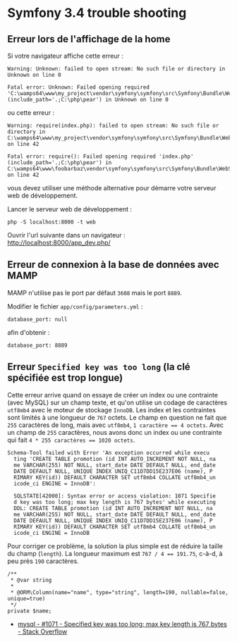 # Symfony 3.4 trouble shooting

## Erreur lors de l'affichage de la home

Si votre navigateur affiche cette erreur :

```
Warning: Unknown: failed to open stream: No such file or directory in Unknown on line 0

Fatal error: Unknown: Failed opening required 'C:\wamps64\www\my_project\vendor\symfony\symfony\src\Symfony\Bundle\WebServerBundle/Resources/router.php' (include_path='.;C:\php\pear') in Unknown on line 0
```

ou cette erreur :

```
Warning: require(index.php): failed to open stream: No such file or directory in C:\wamps64\www\my_project\vendor\symfony\symfony\src\Symfony\Bundle\WebServerBundle\Resources\router.php on line 42

Fatal error: require(): Failed opening required 'index.php' (include_path='.;C:\php\pear') in C:\wamps64\www\foobarbaz\vendor\symfony\symfony\src\Symfony\Bundle\WebServerBundle\Resources\router.php on line 42
```

vous devez utiliser une méthode alternative pour démarre votre serveur web de développement.

Lancer le serveur web de développement :

    php -S localhost:8000 -t web

Ouvrir l'url suivante dans un navigateur : [http://localhost:8000/app_dev.php/](http://localhost:8000/app_dev.php/)

## Erreur de connexion à la base de données avec MAMP

MAMP n'utilise pas le port par défaut `3608` mais le port `8889`.

Modifier le fichier `app/config/parameters.yml` :

    database_port: null

afin d'obtenir :

    database_port: 8889

## Erreur `Specified key was too long` (la clé spécifiée est trop longue)

Cette erreur arrive quand on essaye de créer un index ou une contrainte (avec MySQL) sur un champ texte, et qu'on utilise un codage de caractères `utf8mb4` avec le moteur de stockage `InnoDB`.
Les index et les contraintes sont limités à une longueur de `767` octets.
Le champ en question ne fait que `255` caractères de long, mais avec `utf8mb4`, `1 caractère == 4 octets`.
Avec un champ de `255` caractères, nous avons donc un index ou une contrainte qui fait `4 * 255 caractères == 1020 octets`.

    Schema-Tool failed with Error 'An exception occurred while execu
      ting 'CREATE TABLE promotion (id INT AUTO_INCREMENT NOT NULL, na
      me VARCHAR(255) NOT NULL, start_date DATE DEFAULT NULL, end_date
      DATE DEFAULT NULL, UNIQUE INDEX UNIQ_C11D7DD15E237E06 (name), P
      RIMARY KEY(id)) DEFAULT CHARACTER SET utf8mb4 COLLATE utf8mb4_un
      icode_ci ENGINE = InnoDB':

      SQLSTATE[42000]: Syntax error or access violation: 1071 Specifie
      d key was too long; max key length is 767 bytes' while executing
      DDL: CREATE TABLE promotion (id INT AUTO_INCREMENT NOT NULL, na
      me VARCHAR(255) NOT NULL, start_date DATE DEFAULT NULL, end_date
      DATE DEFAULT NULL, UNIQUE INDEX UNIQ_C11D7DD15E237E06 (name), P
      RIMARY KEY(id)) DEFAULT CHARACTER SET utf8mb4 COLLATE utf8mb4_un
      icode_ci ENGINE = InnoDB

Pour corriger ce problème, la solution la plus simple est de réduire la taille du champ (`length`).
La longueur maximum est `767 / 4 == 191.75`, c-à-d, à peu près `190` caractères.

    /**
     * @var string
     *
     * @ORM\Column(name="name", type="string", length=190, nullable=false, unique=true)
     */
    private $name;

- [mysql - #1071 - Specified key was too long; max key length is 767 bytes - Stack Overflow](https://stackoverflow.com/questions/1814532/1071-specified-key-was-too-long-max-key-length-is-767-bytes)
